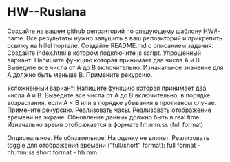 # HW--Ruslana
Создайте на вашем github репозиторий по следующему шаблону HW#-name. Все результаты нужно запушить в ваш репозиторий и прикрепить ссылку на hillel портале.
Создайте README.md с описанием задания.
Создайте index.html в котором подключите js script.
Упрощенный вариант:
Напишите функцию которая принимает два числа A и В. Выведите все числа от A до B включительно. Изначальное значение для А должно быть меньше В. Примените рекурсию.

Усложненный вариант:
Напишите функцию которая принимает два числа A и В. 
Выведите все числа от A до B включительно, в порядке возрастания, если A < B или в порядке убывания в противном случае. Примените рекурсию.
Реализовать часы.
Реализовать отображение времени на экране:
Обновление данных должно быть в real time.
Изначально время отображается в формате hh:mm:ss (full format)

Опциональное. Не обязательное. На оценку не влияет.
Реализовать toggle для отображения времени (“full/short” format):
full format - hh:mm:ss
short format - hh:mm
